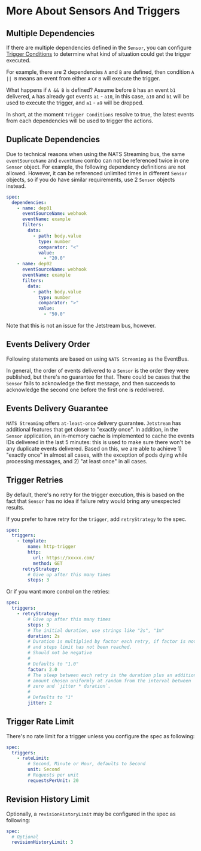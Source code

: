 # More About Sensors And Triggers

## Multiple Dependencies

If there are multiple dependencies defined in the `Sensor`, you can configure
[Trigger Conditions](trigger-conditions.md) to determine what kind of situation
could get the trigger executed.

For example, there are 2 dependencies `A` and `B` are defined, then condition
`A || B` means an event from either `A` or `B` will execute the trigger.

What happens if `A && B` is defined? Assume before `B` has an event `b1`
delivered, `A` has already got events `a1` - `a10`, in this case, `a10` and `b1`
will be used to execute the trigger, and `a1` - `a9` will be dropped.

In short, at the moment `Trigger Conditions` resolve to true, the latest events
from each dependencies will be used to trigger the actions.

## Duplicate Dependencies

Due to technical reasons when using the NATS Streaming bus, the same `eventSourceName` and `eventName` combo can not
be referenced twice in one `Sensor` object. For example, the following dependency
definitions are not allowed. However, it can be referenced unlimited times in
different `Sensor` objects, so if you do have similar requirements, use 2
`Sensor` objects instead.

```yaml
spec:
  dependencies:
    - name: dep01
      eventSourceName: webhook
      eventName: example
      filters:
        data:
          - path: body.value
            type: number
            comparator: "<"
            value:
              - "20.0"
    - name: dep02
      eventSourceName: webhook
      eventName: example
      filters:
        data:
          - path: body.value
            type: number
            comparator: ">"
            value:
              - "50.0"
```

Note that this is not an issue for the Jetstream bus, however.

## Events Delivery Order

Following statements are based on using `NATS Streaming` as the EventBus.

In general, the order of events delivered to a `Sensor` is the order they were
published, but there's no guarantee for that. There could be cases that the
`Sensor` fails to acknowledge the first message, and then succeeds to
acknowledge the second one before the first one is redelivered.

## Events Delivery Guarantee

`NATS Streaming` offers `at-least-once` delivery guarantee. `Jetstream` has additional features that get closer to "exactly once". In addition, in the `Sensor` application, an in-memory cache is implemented to cache the events IDs delivered
in the last 5 minutes: this is used to make sure there won't be any duplicate
events delivered. Based on this, we are able to achieve 1) "exactly once" in almost all cases, with the exception of pods dying while processing messages, and 2) "at least once" in all cases.

## Trigger Retries

By default, there's no retry for the trigger execution, this is based on the
fact that `Sensor` has no idea if failure retry would bring any unexpected
results.

If you prefer to have retry for the `trigger`, add `retryStrategy` to the spec.

```yaml
spec:
  triggers:
    - template:
        name: http-trigger
        http:
          url: https://xxxxx.com/
          method: GET
      retryStrategy:
        # Give up after this many times
        steps: 3
```

Or if you want more control on the retries:

```yaml
spec:
  triggers:
    - retryStrategy:
        # Give up after this many times
        steps: 3
        # The initial duration, use strings like "2s", "1m"
        duration: 2s
        # Duration is multiplied by factor each retry, if factor is not zero
        # and steps limit has not been reached.
        # Should not be negative
        #
        # Defaults to "1.0"
        factor: 2.0
        # The sleep between each retry is the duration plus an additional
        # amount chosen uniformly at random from the interval between
        # zero and `jitter * duration`.
        #
        # Defaults to "1"
        jitter: 2
```

## Trigger Rate Limit

There's no rate limit for a trigger unless you configure the spec as following:

```yaml
spec:
  triggers:
    - rateLimit:
        # Second, Minute or Hour, defaults to Second
        unit: Second
        # Requests per unit
        requestsPerUnit: 20
```

## Revision History Limit

Optionally, a `revisionHistoryLimit` may be configured in the spec as following:

```yaml
spec:
  # Optional
  revisionHistoryLimit: 3
```
